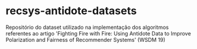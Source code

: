 # recsys-antidote-datasets
Repositório do dataset utilizado na implementação dos algoritmos referentes ao artigo 'Fighting Fire with Fire: Using Antidote Data to Improve Polarization and Fairness of Recommender Systems' (WSDM 19)
